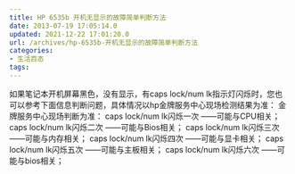 ```yaml
---
title: HP 6535b 开机无显示的故障简单判断方法
date: 2013-07-19 17:05:14.0
updated: 2021-12-22 17:01:20.0
url: /archives/hp-6535b-开机无显示的故障简单判断方法
categories: 
- 生活百态
tags: 
---
```


如果笔记本开机屏幕黑色，没有显示，有caps lock/num lk指示灯闪烁时，您也可以参考下面信息判断问题，具体情况以hp金牌服务中心现场检测结果为准：
金牌服务中心现场判断为准：
caps lock/num lk闪烁一次 ——可能与CPU相关；
caps lock/num lk闪烁二次 ——可能与Bios相关；
caps lock/num lk闪烁三次 ——可能与内存相关；
caps lock/num lk闪烁四次 ——可能与显卡相关；
caps lock/num lk闪烁五次 ——可能与主板相关；
caps lock/num lk闪烁六次 ——可能与bios相关；